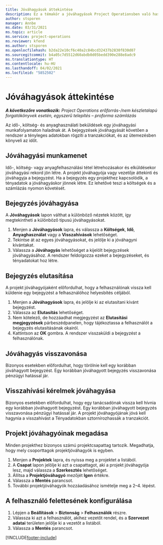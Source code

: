 ```yaml
---
title: Jóváhagyások áttekintése
description: Ez a témakör a jóváhagyások Project Operationsben való használatáról nyújt tájékoztatást.
author: stsporen
manager: Annbe
ms.date: 03/31/2021
ms.topic: article
ms.service: project-operations
ms.reviewer: kfend
ms.author: stsporen
ms.openlocfilehash: b2da22e10cf6c40a2c84bcd32437b2830f830d07
ms.sourcegitcommit: b4a05c7d5512d60abdb0d05bedd390e288e8adc9
ms.translationtype: HT
ms.contentlocale: hu-HU
ms.lasthandoff: 04/02/2021
ms.locfileid: "5852502"
---
```

# <a name="approvals-overview"></a>Jóváhagyások áttekintése

_**A következőre vonatkozik:** Project Operations erőforrás-/nem készletalapú forgatókönyvek esetén, egyszerű telepítés – proforma számlázás_

Az idő-, költség- és anyaghasználati beküldések egy jóváhagyási munkafolyamaton haladnak át. A bejegyzések jóváhagyását követően a rendszer a tényleges adatokban rögzíti a tranzakciókat, és az ütemezésben könyveli az időt.

## <a name="approvals-workflow"></a>Jóváhagyási munkamenet
Idő-, költség- vagy anyagfelhasználási tétel létrehozásakor és elküldésekor jóváhagyási rekord jön létre. A projekt jóváhagyója vagy vezetője áttekinti és jóváhagyja a bejegyzést. Ha a bejegyzés egy projekthez kapcsolódik, a tényadatok a jóváhagyáskor jönnek létre. Ez lehetővé teszi a költségek és a számlázás nyomon követését.

## <a name="approve-an-entry"></a>Bejegyzés jóváhagyása
A **Jóváhagyások** lapon válthat a különböző nézetek között, így megtekintheti a különböző típusú jóváhagyásokat.
  
1. Menjen a **Jóváhagyások** lapra, és válassza a **Költségek**, **Idő**, **Anyaghasználat** vagy a **Visszahívások** lehetőséget.
2. Tekintse át az egyes jóváhagyásokat, és jelölje ki a jóváhagyni kívántakat.
3. Válassza a **Jóváhagyás** lehetőséget a kijelölt bejegyzések jóváhagyásához.
A rendszer feldolgozza ezeket a bejegyzéseket, és tényadatokat hoz létre.

## <a name="reject-an-entry"></a>Bejegyzés elutasítása
A projekt jóváhagyójaként előfordulhat, hogy a felhasználónak vissza kell küldenie egy bejegyzést a felhasználóhoz helyesbítés céljából.
  
1. Menjen a **Jóváhagyások** lapra, és jelölje ki az elutasítani kívánt bejegyzést. 
2. Válassza az **Elutasítás** lehetőséget.
3. Nem kötelező, de hozzáadhat megjegyzést az **Elutasítási megjegyzések** párbeszédpanelen, hogy tájékoztassa a felhasználót a bejegyzés elutasításának okairól.
4. Kattintson az **OK** gombra. A rendszer visszaküldi a bejegyzést a felhasználónak.
  
## <a name="cancel-approval"></a>Jóváhagyás visszavonása
Bizonyos esetekben előfordulhat, hogy törölnie kell egy korábban jóváhagyott bejegyzést. Egy korábban jóváhagyott bejegyzés visszavonása pénzügyi hatással jár. 

## <a name="approving-recall-requests"></a>Visszahívási kérelmek jóváhagyása
Bizonyos esetekben előfordulhat, hogy egy tanácsadónak vissza kell hívnia egy korábban jóváhagyott bejegyzést. Egy korábban jóváhagyott bejegyzés visszavonása pénzügyi hatással jár. A projekt jóváhagyójának jóvá kell hagynia a visszahívást a Tényadatokban sztornírozhassák a tranzakciót.

## <a name="specify-project-approvers"></a>Projekt jóváhagyóinak megadása
Minden projekthez bizonyos számú projektcsapattag tartozik. Megadhatja, hogy mely csoporttagok projektjóváhagyók is egyben.

1. Menjen a **Projektek** lapra, és nyissa meg a projektet a listából.
2. A **Csapat** lapon jelölje ki azt a csapattagot, aki a projekt jóváhagyója lesz, majd válassza a **Szerkesztés** lehetőséget.
3. Állítsa a **Projektjóváhagyó** mezőjét **Igen** értékre.
4. Válassza a **Mentés** parancsot.
5. További projektjóváhagyók hozzáadásához ismételje meg a 2–4. lépést.

## <a name="configure-the-users-manager"></a>A felhasználó felettesének konfigurálása

1. Lépjen a **Beállítások** > **Biztonság** > **Felhasználók** részre.
2. Válassza ki azt a felhasználót, akihez vezetőt rendel, és a **Szervezet adatai** területen jelölje ki a vezetőt a listából. 
3. Válassza a **Mentés** parancsot.




[!INCLUDE[footer-include](../includes/footer-banner.md)]
